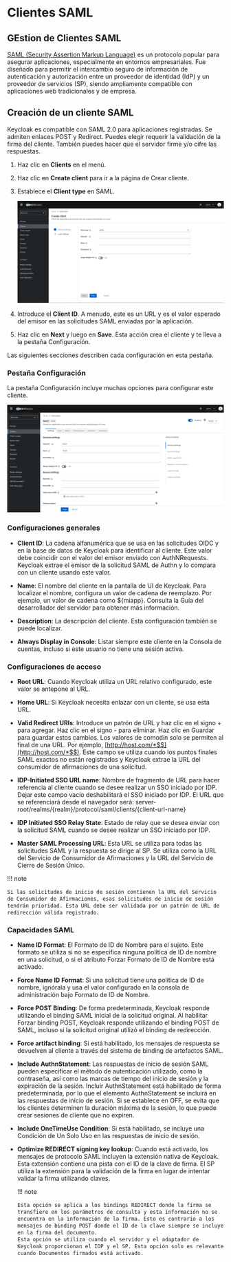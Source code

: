 # Clientes SAML

## GEstion de Clientes SAML

[SAML (Security Assertion Markup Language)](https://www.keycloak.org/docs/latest/server_admin/index.html#saml) es un protocolo popular para asegurar aplicaciones, especialmente en entornos empresariales. Fue diseñado para permitir el intercambio seguro de información de autenticación y autorización entre un proveedor de identidad (IdP) y un proveedor de servicios (SP), siendo ampliamente compatible con aplicaciones web tradicionales y de empresa.

## Creación de un cliente SAML

Keycloak es compatible con SAML 2.0 para aplicaciones registradas. Se admiten enlaces POST y Redirect. Puedes elegir requerir la validación de la firma del cliente. También puedes hacer que el servidor firme y/o cifre las respuestas.

1. Haz clic en **Clients** en el menú.

2. Haz clic en **Create client** para ir a la página de Crear cliente.

3. Establece el **Client type** en SAML.

   ![Create Client SAML](../images/create_saml.png)

4. Introduce el **Client ID**. A menudo, este es un URL y es el valor esperado del emisor en las solicitudes SAML enviadas por la aplicación.

5. Haz clic en **Next** y luego en **Save**. Esta acción crea el cliente y te lleva a la pestaña Configuración.

Las siguientes secciones describen cada configuración en esta pestaña.

### Pestaña Configuración

La pestaña Configuración incluye muchas opciones para configurar este cliente.

![Create Client SAML](../images/create_saml2.png)

### Configuraciones generales

- **Client ID**: La cadena alfanumérica que se usa en las solicitudes OIDC y en la base de datos de Keycloak para identificar al cliente. Este valor debe coincidir con el valor del emisor enviado con AuthNRequests. Keycloak extrae el emisor de la solicitud SAML de Authn y lo compara con un cliente usando este valor.

- **Name**: El nombre del cliente en la pantalla de UI de Keycloak. Para localizar el nombre, configura un valor de cadena de reemplazo. Por ejemplo, un valor de cadena como ${miapp}. Consulta la Guía del desarrollador del servidor para obtener más información.

- **Description**: La descripción del cliente. Esta configuración también se puede localizar.

- **Always Display in Console**: Listar siempre este cliente en la Consola de cuentas, incluso si este usuario no tiene una sesión activa.

### Configuraciones de acceso

- **Root URL**: Cuando Keycloak utiliza un URL relativo configurado, este valor se antepone al URL.

- **Home URL**: Si Keycloak necesita enlazar con un cliente, se usa esta URL.

- **Valid Redirect URIs**: Introduce un patrón de URL y haz clic en el signo + para agregar. Haz clic en el signo - para eliminar. Haz clic en Guardar para guardar estos cambios. Los valores de comodín solo se permiten al final de una URL. Por ejemplo, [http://host.com/*$$](http://host.com/*$$). Este campo se utiliza cuando los puntos finales SAML exactos no están registrados y Keycloak extrae la URL del consumidor de afirmaciones de una solicitud.

- **IDP-Initiated SSO URL name**: Nombre de fragmento de URL para hacer referencia al cliente cuando se desee realizar un SSO iniciado por IDP. Dejar este campo vacío deshabilitará el SSO iniciado por IDP. El URL que se referenciará desde el navegador será: server-root/realms/{realm}/protocol/saml/clients/{client-url-name}

- **IDP Initiated SSO Relay State**: Estado de relay que se desea enviar con la solicitud SAML cuando se desee realizar un SSO iniciado por IDP.

- **Master SAML Processing URL**: Esta URL se utiliza para todas las solicitudes SAML y la respuesta se dirige al SP. Se utiliza como la URL del Servicio de Consumidor de Afirmaciones y la URL del Servicio de Cierre de Sesión Único.

!!! note

    Si las solicitudes de inicio de sesión contienen la URL del Servicio de Consumidor de Afirmaciones, esas solicitudes de inicio de sesión tendrán prioridad. Esta URL debe ser validada por un patrón de URL de redirección válida registrado.

### Capacidades SAML

- **Name ID Format**: El Formato de ID de Nombre para el sujeto. Este formato se utiliza si no se especifica ninguna política de ID de nombre en una solicitud, o si el atributo Forzar Formato de ID de Nombre está activado.

- **Force Name ID Format**: Si una solicitud tiene una política de ID de nombre, ignórala y usa el valor configurado en la consola de administración bajo Formato de ID de Nombre.

- **Force POST Binding**: De forma predeterminada, Keycloak responde utilizando el binding SAML inicial de la solicitud original. Al habilitar Forzar binding POST, Keycloak responde utilizando el binding POST de SAML, incluso si la solicitud original utilizó el binding de redirección.

- **Force artifact binding**: Si está habilitado, los mensajes de respuesta se devuelven al cliente a través del sistema de binding de artefactos SAML.

- **Include AuthnStatement**: Las respuestas de inicio de sesión SAML pueden especificar el método de autenticación utilizado, como la contraseña, así como las marcas de tiempo del inicio de sesión y la expiración de la sesión. Incluir AuthnStatement está habilitado de forma predeterminada, por lo que el elemento AuthnStatement se incluirá en las respuestas de inicio de sesión. Si se establece en OFF, se evita que los clientes determinen la duración máxima de la sesión, lo que puede crear sesiones de cliente que no expiren.

- **Include OneTimeUse Condition**: Si está habilitado, se incluye una Condición de Un Solo Uso en las respuestas de inicio de sesión.

- **Optimize REDIRECT signing key lookup**: Cuando está activado, los mensajes de protocolo SAML incluyen la extensión nativa de Keycloak. Esta extensión contiene una pista con el ID de la clave de firma. El SP utiliza la extensión para la validación de la firma en lugar de intentar validar la firma utilizando claves.

  !!! note

      Esta opción se aplica a los bindings REDIRECT donde la firma se transfiere en los parámetros de consulta y esta información no se encuentra en la información de la firma. Esto es contrario a los mensajes de binding POST donde el ID de la clave siempre se incluye en la firma del documento.
      Esta opción se utiliza cuando el servidor y el adaptador de Keycloak proporcionan el IDP y el SP. Esta opción solo es relevante cuando Documentos firmados está activado.

